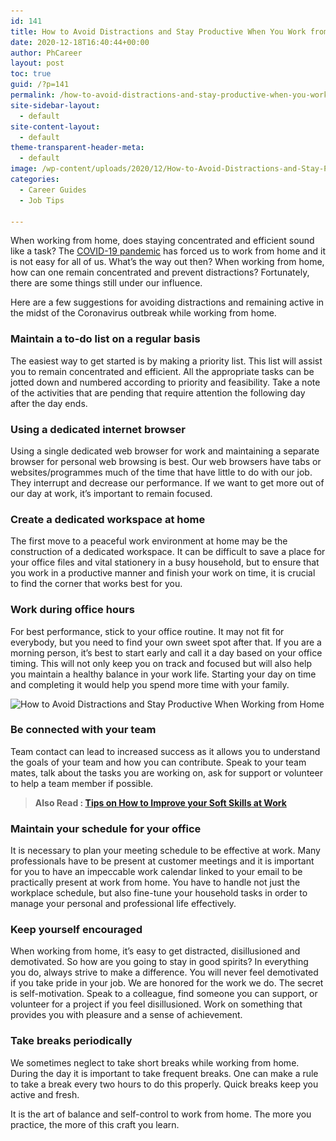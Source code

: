```yaml
---
id: 141
title: How to Avoid Distractions and Stay Productive When You Work from Home
date: 2020-12-18T16:40:44+00:00
author: PhCareer
layout: post
toc: true
guid: /?p=141
permalink: /how-to-avoid-distractions-and-stay-productive-when-you-work-from-home/
site-sidebar-layout:
  - default
site-content-layout:
  - default
theme-transparent-header-meta:
  - default
image: /wp-content/uploads/2020/12/How-to-Avoid-Distractions-and-Stay-Productive-When-You-Work-from-Home.jpg
categories:
  - Career Guides
  - Job Tips
 
---
```

When working from home, does staying concentrated and efficient sound like a task? The [COVID-19 pandemic](https://www.google.com/search?q=COVID-19+pandemic&oq=COVID-19+pandemic) has forced us to work from home and it is not easy for all of us. What&#8217;s the way out then? When working from home, how can one remain concentrated and prevent distractions? Fortunately, there are some things still under our influence.

Here are a few suggestions for avoiding distractions and remaining active in the midst of the Coronavirus outbreak while working from home.

### Maintain a to-do list on a regular basis

The easiest way to get started is by making a priority list. This list will assist you to remain concentrated and efficient. All the appropriate tasks can be jotted down and numbered according to priority and feasibility. Take a note of the activities that are pending that require attention the following day after the day ends.

### Using a dedicated internet browser

Using a single dedicated web browser for work and maintaining a separate browser for personal web browsing is best. Our web browsers have tabs or websites/programmes much of the time that have little to do with our job. They interrupt and decrease our performance. If we want to get more out of our day at work, it&#8217;s important to remain focused.

### Create a dedicated workspace at home

The first move to a peaceful work environment at home may be the construction of a dedicated workspace. It can be difficult to save a place for your office files and vital stationery in a busy household, but to ensure that you work in a productive manner and finish your work on time, it is crucial to find the corner that works best for you.

### Work during office hours

For best performance, stick to your office routine. It may not fit for everybody, but you need to find your own sweet spot after that. If you are a morning person, it&#8217;s best to start early and call it a day based on your office timing. This will not only keep you on track and focused but will also help you maintain a healthy balance in your work life. Starting your day on time and completing it would help you spend more time with your family. 

<img loading="lazy" width="800" height="400" src="/wp-content/uploads/2020/12/xburnout_coronavirus.pngqitokBFrcUZ1h.pagespeed.ic_.3NsuKa7coL.png" alt="How to Avoid Distractions and Stay Productive When Working from Home" class="wp-image-143" srcset="/wp-content/uploads/2020/12/xburnout_coronavirus.pngqitokBFrcUZ1h.pagespeed.ic_.3NsuKa7coL.png 800w, /wp-content/uploads/2020/12/xburnout_coronavirus.pngqitokBFrcUZ1h.pagespeed.ic_.3NsuKa7coL-300x150.png 300w, /wp-content/uploads/2020/12/xburnout_coronavirus.pngqitokBFrcUZ1h.pagespeed.ic_.3NsuKa7coL-768x384.png 768w" sizes="(max-width: 800px) 100vw, 800px" />  

### Be connected with your team

Team contact can lead to increased success as it allows you to understand the goals of your team and how you can contribute. Speak to your team mates, talk about the tasks you are working on, ask for support or volunteer to help a team member if possible.

<blockquote class="wp-block-quote">
  <p>
    <strong>Also Read : <a href="/tips-on-how-to-improve-your-soft-skills-at-work/">Tips on How to Improve your Soft Skills at Work</a></strong>
  </p>
</blockquote>

### Maintain your schedule for your office

It is necessary to plan your meeting schedule to be effective at work. Many professionals have to be present at customer meetings and it is important for you to have an impeccable work calendar linked to your email to be practically present at work from home. You have to handle not just the workplace schedule, but also fine-tune your household tasks in order to manage your personal and professional life effectively.

### Keep yourself encouraged

When working from home, it&#8217;s easy to get distracted, disillusioned and demotivated. So how are you going to stay in good spirits? In everything you do, always strive to make a difference. You will never feel demotivated if you take pride in your job. We are honored for the work we do. The secret is self-motivation. Speak to a colleague, find someone you can support, or volunteer for a project if you feel disillusioned. Work on something that provides you with pleasure and a sense of achievement.

### Take breaks periodically

We sometimes neglect to take short breaks while working from home. During the day it is important to take frequent breaks. One can make a rule to take a break every two hours to do this properly. Quick breaks keep you active and fresh.

It is the art of balance and self-control to work from home. The more you practice, the more of this craft you learn.
